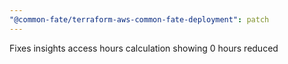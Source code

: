 ```yaml
---
"@common-fate/terraform-aws-common-fate-deployment": patch
---
```


Fixes insights access hours calculation showing 0 hours reduced
